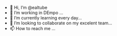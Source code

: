 - 👋 Hi, I’m @ealtube
- 👀 I’m working in DEmpo ...
- 🌱 I’m currently learning every day...
- 💞️ I’m looking to collaborate on my excelent team...
- 📫 How to reach me ...

<!---
ealtube/ealtube is a ✨ special ✨ repository because its `README.md` (this file) appears on your GitHub profile.
You can click the Preview link to take a look at your changes.
--->
